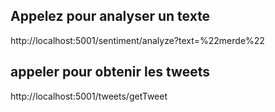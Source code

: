 
## Appelez pour analyser un texte

http://localhost:5001/sentiment/analyze?text=%22merde%22


## appeler pour obtenir les tweets

http://localhost:5001/tweets/getTweet
